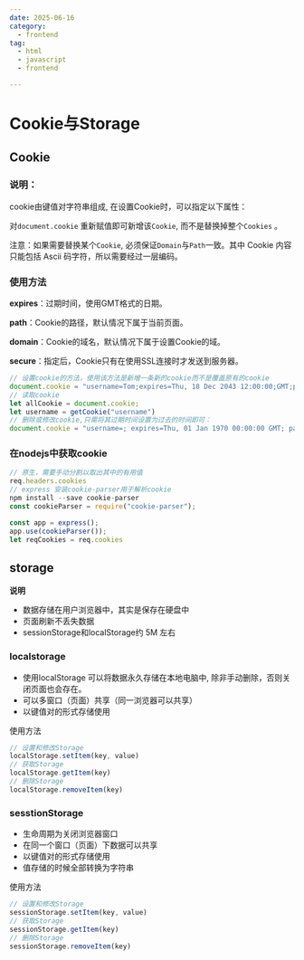 ```yaml
---
date: 2025-06-16
category:
  - frontend
tag:
  - html
  - javascript
  - frontend

---
```




# Cookie与Storage



## Cookie

### **说明**：

cookie由键值对字符串组成, 在设置Cookie时，可以指定以下属性：

对`document.cookie` 重新赋值即可新增该`Cookie`, 而不是替换掉整个`Cookies` 。

注意：如果需要替换某个`Cookie`, 必须保证`Domain`与`Path`一致。其中 Cookie 内容只能包括 Ascii 码字符，所以需要经过一层编码。

### **使用方法**

**expires**：过期时间，使用GMT格式的日期。

**path**：Cookie的路径，默认情况下属于当前页面。

**domain**：Cookie的域名，默认情况下属于设置Cookie的域。

**secure**：指定后，Cookie只有在使用SSL连接时才发送到服务器。

```js
// 设置cookie的方法，使用该方法是新增一条新的cookie而不是覆盖原有的cookie
document.cookie = "username=Tom;expires=Thu, 18 Dec 2043 12:00:00;GMT;path='www.baidu.com';"
// 读取cookie
let allCookie = document.cookie;
let username = getCookie("username")
// 删除或修改cookie,只需将其过期时间设置为过去的时间即可：
document.cookie = "username=; expires=Thu, 01 Jan 1970 00:00:00 GMT; path=/";
```

### 在nodejs中获取cookie

```js
// 原生，需要手动分割以取出其中的有用值
req.headers.cookies
// express 安装cookie-parser用于解析cookie
npm install --save cookie-parser
const cookieParser = require("cookie-parser");

const app = express();
app.use(cookieParser());
let reqCookies = req.cookies
```







## storage

**说明**

- 数据存储在用户浏览器中，其实是保存在硬盘中
- 页面刷新不丢失数据
- sessionStorage和localStorage约 5M 左右

### localstorage

- 使用localStorage 可以将数据永久存储在本地电脑中, 除非手动删除，否则关闭页面也会存在。
- 可以多窗口（页面）共享（同一浏览器可以共享）
- 以键值对的形式存储使用 

使用方法

```js
// 设置和修改Storage  
localStorage.setItem(key, value)
// 获取Storage
localStorage.getItem(key)
// 删除Storage
localStorage.removeItem(key)
```

### sesstionStorage

- 生命周期为关闭浏览器窗口
- 在同一个窗口（页面）下数据可以共享
- 以键值对的形式存储使用
- 值存储的时候全部转换为字符串

使用方法

```js
// 设置和修改Storage  
sessionStorage.setItem(key, value)
// 获取Storage
sessionStorage.getItem(key)
// 删除Storage
sessionStorage.removeItem(key)
```

